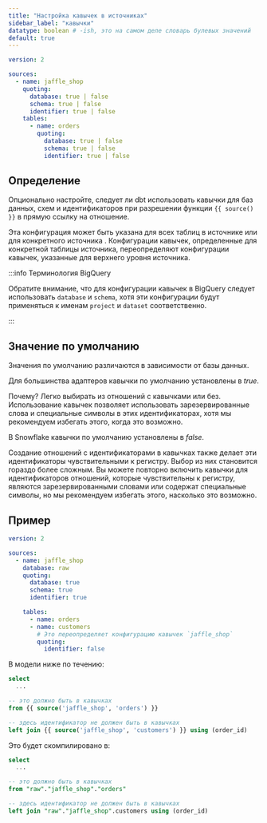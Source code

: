 ```yaml
---
title: "Настройка кавычек в источниках"
sidebar_label: "кавычки"
datatype: boolean # -ish, это на самом деле словарь булевых значений
default: true
---
```

<File name='models/<filename>.yml'>

```yml
version: 2

sources:
  - name: jaffle_shop
    quoting:
      database: true | false
      schema: true | false
      identifier: true | false
    tables:
      - name: orders
        quoting:
          database: true | false
          schema: true | false
          identifier: true | false

```

</File>

## Определение
Опционально настройте, следует ли dbt использовать кавычки для баз данных, схем и идентификаторов при разрешении функции `{{ source() }}` в прямую ссылку на отношение.

Эта конфигурация может быть указана для всех таблиц в источнике или для конкретного источника <Term id="table" />. Конфигурации кавычек, определенные для конкретной таблицы источника, переопределяют конфигурации кавычек, указанные для верхнего уровня источника.

:::info Терминология BigQuery

Обратите внимание, что для конфигурации кавычек в BigQuery следует использовать `database` и `schema`, хотя эти конфигурации будут применяться к именам `project` и `dataset` соответственно.

:::


## Значение по умолчанию
Значения по умолчанию различаются в зависимости от базы данных.

Для большинства адаптеров кавычки по умолчанию установлены в _true_.

Почему? Легко выбирать из отношений с кавычками или без. Использование кавычек позволяет использовать зарезервированные слова и специальные символы в этих идентификаторах, хотя мы рекомендуем избегать этого, когда это возможно.

В Snowflake кавычки по умолчанию установлены в _false_.

Создание отношений с идентификаторами в кавычках также делает эти идентификаторы чувствительными к регистру. Выбор из них становится гораздо более сложным. Вы можете повторно включить кавычки для идентификаторов отношений, которые чувствительны к регистру, являются зарезервированными словами или содержат специальные символы, но мы рекомендуем избегать этого, насколько это возможно.

## Пример

<File name='models/<filename>.yml'>

```yaml
version: 2

sources:
  - name: jaffle_shop
    database: raw
    quoting:
      database: true
      schema: true
      identifier: true

    tables:
      - name: orders
      - name: customers
        # Это переопределяет конфигурацию кавычек `jaffle_shop`
        quoting:
          identifier: false


```

</File>

В модели ниже по течению:

<File name='models/<filename>.yml'>

```sql
select
  ...

-- это должно быть в кавычках
from {{ source('jaffle_shop', 'orders') }}

-- здесь идентификатор не должен быть в кавычках
left join {{ source('jaffle_shop', 'customers') }} using (order_id)

```

</File>


Это будет скомпилировано в:

```sql
select
  ...

-- это должно быть в кавычках
from "raw"."jaffle_shop"."orders"

-- здесь идентификатор не должен быть в кавычках
left join "raw"."jaffle_shop".customers using (order_id)

```